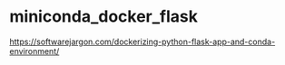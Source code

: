 # miniconda_docker_flask

https://softwarejargon.com/dockerizing-python-flask-app-and-conda-environment/
